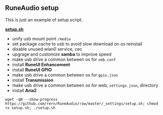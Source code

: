 RuneAudio setup
---

This is just an example of setup script. 

[**setup.sh**](https://github.com/rern/RuneAudio/blob/master/_settings/setup.sh)  
- unify usb mount point `/media`
- set package cache to usb to avoid slow download on os reinstall
- disable unused wlan0 service, cec
- upgrage and customize **samba** to improve speed
- make usb drive a common between os for `smb.conf`
- install **RuneUI Enhancement**
- install **RuneUI GPIO**
- make usb drive a common between os for `gpio.json`
- install **Transmission**
- make usb drive a common between os for web, `settings.json`, directory
- install **Aria2**

```
wget -qN --show-progress https://github.com/rern/RuneAudio/raw/master/_settings/setup.sh; chmod +x setup.sh; ./setup.sh
```
